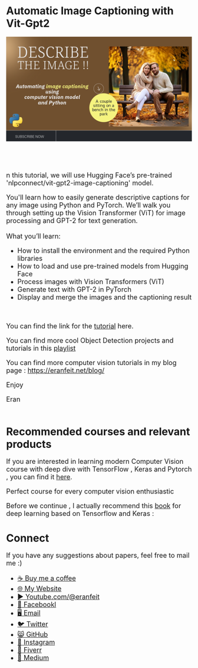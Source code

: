 # Automatic Image Captioning with Vit-Gpt2
<p align="center">
  <img width="800" src="Image Captions.png" "image">
</p>

##
<br/><br/> 

<font size= "4" >
n this tutorial, we will use Hugging Face’s pre-trained 'nlpconnect/vit-gpt2-image-captioning' model.

You'll learn how to easily generate descriptive captions for any image using Python and PyTorch. We’ll walk you through setting up the Vision Transformer (ViT) for image processing and GPT-2 for text generation.
<br/><br/> 
What you’ll learn:

* How to install the environment and the required Python libraries
* How to load and use pre-trained models from Hugging Face
* Process images with Vision Transformers (ViT)
* Generate text with GPT-2 in PyTorch
* Display and merge the images and the captioning result  

<br/>

You can find the link for the [tutorial](https://youtu.be/eSmBjyLODZ4) here. 

You can find more cool Object Detection projects and tutorials in this  [playlist](https://www.youtube.com/playlist?list=PLdkryDe59y4ZW-E59KQYegP5dr1WYnbpn)

You can find more computer vision tutorials in my blog page : https://eranfeit.net/blog/

Enjoy

Eran
<br/><br/> 

</font>

# Recommended courses and relevant products 
<font size= "4" >

If you are interested in learning modern Computer Vision course with deep dive with TensorFlow , Keras and Pytorch , you can find it [here](http://bit.ly/3HeDy1V).

Perfect course for every computer vision enthusiastic

Before we continue , I actually recommend this [book](https://amzn.to/3STWZ2N) for deep learning based on Tensorflow and Keras : 


</font>

# Connect

<font size= "4" >
If you have any suggestions about papers, feel free to mail me :)

- [☕ Buy me a coffee](https://ko-fi.com/eranfeit)
- [🌐 My Website](https://eranfeit.net)
- [▶️ Youtube.com/@eranfeit](https://www.youtube.com/channel/UCTiWJJhaH6BviSWKLJUM9sg)
- [🐙 Facebookl](https://www.facebook.com/groups/3080601358933585)
- [🖥️ Email](mailto:feitgemel@gmail.com)
- [🐦 Twitter](https://twitter.com/eran_feit )
- [😸 GitHub](https://github.com/feitgemel)
- [📸 Instagram](https://www.instagram.com/eran_feit/)
- [🤝 Fiverr ](https://www.fiverr.com/s/mB3Pbb)
- [📝 Medium ](https://medium.com/@feitgemel)


</font>


